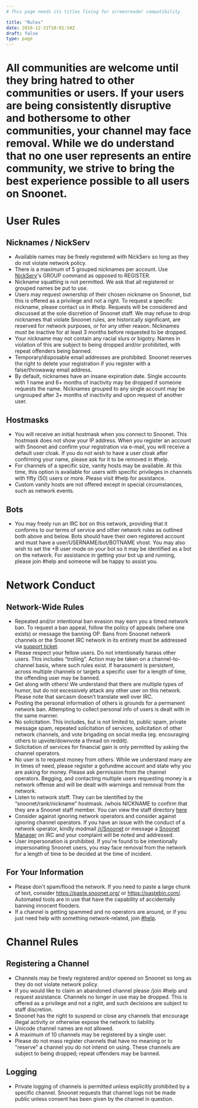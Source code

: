 ```yaml
---
# This page needs its titles fixing for screenreader compatibility

title: "Rules"
date: 2018-12-31T10:01:54Z
draft: false
type: page
---
```


# All communities are welcome until they bring hatred to other communities or users. If your users are being consistently disruptive and bothersome to other communities, your channel may face removal. While we do understand that no one user represents an entire community, we strive to bring the best experience possible to all users on Snoonet.

# User Rules

<h2 id="nickserv">Nicknames / NickServ</h2>

* Available names may be freely registered with NickServ so long as they do not violate network policy.
* There is a maximum of 5 grouped nicknames per account. Use [NickServ](https://snoonet.org/anope#NickServ)'s GROUP command as opposed to REGISTER.
* Nickname squatting is not permitted. We ask that all registered or grouped names be put to use.
* Users may request ownership of their chosen nickname on Snoonet, but this is offered as a privilege and not a right.  To request a specific nickname, please contact us in #help.  Requests will be considered and discussed at the sole discretion of Snoonet staff.  We may refuse to drop nicknames that violate Snoonet rules, are historically significant, are reserved for network purposes, or for any other reason.  Nicknames must be inactive for at least 3 months before requested to be dropped.
* Your nickname may not contain any racial slurs or bigotry. Names in violation of this are subject to being dropped and/or prohibited, with repeat offenders being banned.
* Temporary/disposable email addresses are prohibited. Snoonet reserves the right to delete your registration if you register with a false/throwaway email address.
* By default, nicknames have an insane expiration date. Single accounts with 1 name and 6+ months of inactivity may be dropped if someone requests the name. Nicknames grouped to any single account may be ungrouped after 3+ months of inactivity and upon request of another user.

<h2 id="hostmasks">Hostmasks</h2>

* You will receive an initial hostmask when you connect to Snoonet. This hostmask does not show your IP address. When you register an account with Snoonet and confirm your registration via e-mail, you will receive a default user cloak. If you do not wish to have a user cloak after confirming your name, please ask for it to be removed in #help.
* For channels of a specific size, vanity hosts may be available.  At this time, this option is available for users with specific privileges in channels with fifty (50) users or more.  Please visit #help for assistance.
* Custom vanity hosts are not offered except in special circumstances, such as network events.

<h2 id="bots">Bots</h2>

* You may freely run an IRC bot on this network, providing that it conforms to our terms of service and other network rules as outlined both above and below. Bots should have their own registered account and must have a user/USERNAME/bot/BOTNAME vhost. You may also wish to set the +B user mode on your bot so it may be identified as a bot on the network. For assistance in getting your bot up and running, please join #help and someone will be happy to assist you.

# Network Conduct

<h2 id="respect">Network-Wide Rules</h2>

* Repeated and/or intentional ban evasion may earn you a timed network ban. To request a ban appeal, follow the policy of appeals (where one exists) or message the banning OP. Bans from Snoonet network channels or the Snoonet IRC network in its entirety must be addressed via [support ticket](https://support.snoonet.org).
* Please respect your fellow users. Do not intentionally harass other users. This includes “trolling”. Action may be taken on a channel-to-channel basis, where such rules exist. If harassment is persistent, across multiple channels or targets a specific user for a length of time, the offending user may be banned.
* Get along with others! We understand that there are multiple types of humor, but do not excessively attack any other user on this network. Please note that sarcasm doesn’t translate well over IRC.
* Posting the personal information of others is grounds for a permanent network ban. Attempting to collect personal info of users is dealt with in the same manner.
* No solicitation. This includes, but is not limited to, public spam, private message spam, repeated solicitation of services, solicitation of other network channels, and vote brigading on social media (eg. encouraging others to upvote/downvote a thread on reddit).
* Solicitation of services for financial gain is only permitted by asking the channel operators.
* No user is to request money from others. While we understand many are in times of need, please register a gofundme account and state why you are asking for money. Please ask permission from the channel operators. Begging, and contacting multiple users requesting money is a network offense and will be dealt with warnings and removal from the network.
* Listen to network staff. They can be identified by the “snoonet/rank/nickname” hostmask. /whois NICKNAME to confirm that they are a Snoonet staff member. You can view the staff directory [here](http://snoonet.org/staff)
* Consider against ignoring network operators and consider against ignoring channel operators. If you have an issue with the conduct of a network operator, kindly modmail [/r/Snoonet](https://reddit.com/r/snoonet/) or message a [Snoonet Manager](https://snoonet.org/staff) on IRC and your complaint will be noted and addressed.
* User impersonation is prohibited. If you're found to be intentionally impersonating Snoonet users, you may face removal from the network for a length of time to be decided at the time of incident.
<h2 id="fyi_your_information">For Your Information</h2>

* Please don't spam/flood the network. If you need to paste a large chunk of text, consider https://paste.snoonet.org/ or https://pastebin.com/. Automated tools are in use that have the capability of accidentally banning innocent flooders.
* If a channel is getting spammed and no operators are around, or if you just need help with something network-related, join [#help](http://webchat.snoonet.org/help).


# Channel Rules

<h2 id="channel_registration">Registering a Channel</h2>

+ Channels may be freely registered and/or opened on Snoonet so long as they do not violate network policy.
+ If you would like to claim an abandoned channel please /join #help and request assistance. Channels no longer in use may be dropped.  This is offered as a privilege and not a right, and such decisions are subject to staff discretion.
+ Snoonet has the right to suspend or close any channels that encourage illegal activity or otherwise expose the network to liability.
+ Unicode channel names are not allowed.
+ A maximum of 10 channels may be registered by a single user.
+ Please do not mass register channels that have no meaning or to "reserve" a channel you do not intend on using. These channels are subject to being dropped; repeat offenders may be banned.

<h2 id="logging">Logging</h2>

* Private logging of channels is permitted unless explicitly prohibited by a specific channel. Snoonet requests that channel logs not be made public unless consent has been given by the channel in question.

